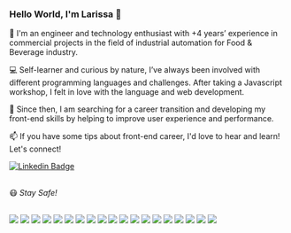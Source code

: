 ### Hello World, I'm Larissa  👋

🙋 I'm an engineer and technology enthusiast with +4 years’ experience in commercial projects in the field of industrial automation for Food & Beverage industry. 

💻 Self-learner and curious by nature, I’ve always been involved with different programming languages and challenges. After taking a Javascript workshop, I felt in love with the language and web development. 

🚀 Since then, I am searching for a career transition and developing my front-end skills by helping to improve user experience and performance.

📫 If you have some tips about front-end career, I'd love to hear and learn! Let's connect!

[![Linkedin Badge](https://img.shields.io/badge/-LinkedIn-blue?style=flat-square&logo=Linkedin&logoColor=white&link=https://www.linkedin.com/in/melolarissa/?locale=en_US)](https://www.linkedin.com/in/melolarissa/?locale=en_US)

<br>
😷 <i>Stay Safe!</i>
<br>
<br>


![](https://img.shields.io/badge/-C-A8B9CC?logo=C&logoColor=white&style=flat) ![](https://img.shields.io/badge/-R-276DC3?logo=R&logoColor=white&style=flat) ![](https://img.shields.io/badge/-Python-3776AB?logo=Python&logoColor=white&style=flat) ![](https://img.shields.io/badge/-Jupyter-F37626?logo=Jupyter&logoColor=white&style=flat) ![](https://img.shields.io/badge/-VSCode-007ACC?logo=VSCode&logoColor=white&style=flat) ![](https://img.shields.io/badge/-Matlab-007ACC?logo=Matlab&logoColor=white&style=flat) ![](https://img.shields.io/badge/-JavaScript-F7DF1E?logo=JavaScript&logoColor=white&style=flat) ![](https://img.shields.io/badge/-HTML5-E34F26?logo=HTML5&logoColor=white&style=flat) ![](https://img.shields.io/badge/-CSS3-1572B6?logo=CSS3&style=flat) ![](https://img.shields.io/badge/-React-61DAFB?logo=react&logoColor=white&style=flat) ![](https://img.shields.io/badge/-Next.js-000000?logo=Next.js&logoColor=white&style=flat) ![](https://img.shields.io/badge/-Git-F05032?logo=Git&style=flat&logoColor=white) ![](https://img.shields.io/badge/-GitLab-FCA121?logo=GitLab&style=flat&logoColor=white) ![](https://img.shields.io/badge/-NPM-CB3837?logo=NPM&style=flat&logoColor=white) ![](https://img.shields.io/badge/-Yarn-2C8EBB?logo=Yarn&style=flat&logoColor=white) ![](https://img.shields.io/badge/-Node.js-339933?logo=Node.js&logoColor=white&style=flat) ![](https://img.shields.io/badge/-Insomnia-5849BE?logo=Insomnia&style=flat&logoColor=white) ![](https://img.shields.io/badge/-MongoDB-47A248?logo=MongoDB&style=flat&logoColor=white) ![](https://img.shields.io/badge/-MySQL-4479A1?logo=MySQL&style=flat&logoColor=white)



<!--
**haradwaith03/haradwaith03** is a ✨ _special_ ✨ repository because its `README.md` (this file) appears on your GitHub profile.

Here are some ideas to get you started:



- 🔭 I’m currently working on developing my javascript skills and learning the 
- 🌱 I’m currently learning ...
- 👯 I’m looking to collaborate on ...
- 🤔 I’m looking for help with ...
- 💬 Ask me about ...
- 📫 How to reach me: ...
- 😄 Pronouns: ...
- ⚡ Fun fact: ...
-->
